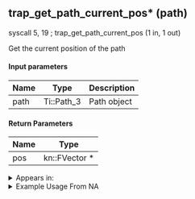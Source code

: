 ## trap_get_path_current_pos* (path)

syscall 5, 19 ; trap_get_path_current_pos (1 in, 1 out)

Get the current position of the path

#### Input parameters
| Name | Type | Description
|------|------|------------
| path   | Ti::Path_3   | Path object


#### Return Parameters
| Name | Type
|------|-----
| pos   | kn::FVector *   


<details>
	<summary>Appears in:</summary>

</details>

<details>
	<summary>Example Usage From NA</summary>

</details>

